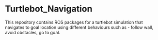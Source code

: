 # Turtlebot_Navigation
This repository contains ROS packages for a turtlebot simulation that navigates to goal location using different behaviours such as - follow wall, avoid obstacles, go to goal. 
